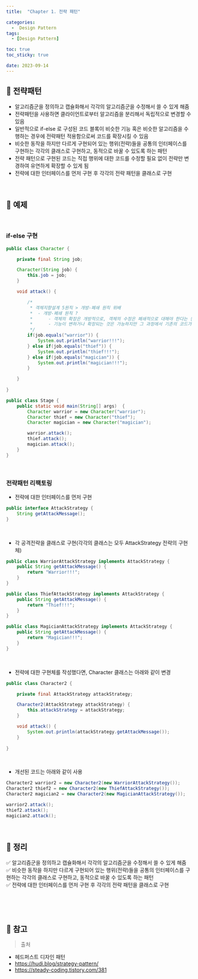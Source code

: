 ```yaml
---
title:  "Chapter 1. 전략 패턴" 

categories:
  -  Design Pattern
tags:
  - [Design Pattern]

toc: true
toc_sticky: true

date: 2023-09-14
---
```



## 📌 전략패턴

- 알고리즘군을 정의하고 캡슐화해서 각각의 알고리즘군을 수정해서 쓸 수 있게 해줌
- 전략패턴을 사용하면 클라이언트로부터 알고리즘을 분리해서 독립적으로 변경할 수 있음
- 일반적으로 if-else 로 구성된 코드 블록이 비슷한 기능 혹은 비슷한 알고리즘을 수행하는 경우에 전략패턴 적용함으로써 코드를 확장시킬 수 있음
- 비슷한 동작을 하지만 다르게 구현되어 있는 행위(전략)들을 공통의 인터페이스를 구현하는 각각의 클래스로 구현하고, 동적으로 바꿀 수 있도록 하는 패턴
- 전략 패턴으로 구현된 코드는 직접 행위에 대한 코드를 수정할 필요 없이 전략만 변경하여 유연하게 확장할 수 있게 됨
- 전략에 대한 인터페이스를 먼저 구현 후 각각의 전략 패턴을 클래스로 구현

<br>

## 📌 예제

<br>

### if-else 구현 

```java
public class Character {

    private final String job;

    Character(String job) {
        this.job = job;
    }

    void attack() {

        /*
         * 객체지향설계 5원칙 > 개방-폐쇄 원칙 위배
         *  - 개방-폐쇄 원칙 ? 
         *      - 객체의 확장은 개방적으로, 객체의 수정은 폐쇄적으로 대해야 한다는 원칙
         *      - 기능이 변하거나 확장되는 것은 가능하지만 그 과정에서 기존의 코드가 수정되지 않아야 함
         */
        if(job.equals("warrior")) {
            System.out.println("warrior!!!");
        } else if(job.equals("thief")) {
            System.out.println("thief!!!");
        } else if(job.equals("magician")) {
            System.out.println("magician!!!");
        }

    }
    
}
```

```java
public class Stage {
    public static void main(String[] args)  {
        Character warrior = new Character("warrior");
        Character thief = new Character("thief");
        Character magician = new Character("magician");

        warrior.attack();
        thief.attack();
        magician.attack();
    }
}
```

<br>

### 전략패턴 리팩토링


- 전략에 대한 인터페이스를 먼저 구현
```java
public interface AttackStrategy {
    String getAttackMessage();
}
```

<br>

- 각 공격전략을 클래스로 구현(각각의 클래스는 모두 AttackStrategy 전략의 구현체)
```java
public class WarriorAttackStrategy implements AttackStrategy {
    public String getAttackMessage() {
        return "Warrior!!!";
    }
}
```
```java
public class ThiefAttackStrategy implements AttackStrategy {
    public String getAttackMessage() {
        return "Thief!!!";
    }
}
```
```java
public class MagicianAttackStrategy implements AttackStrategy {
    public String getAttackMessage() {
        return "Magician!!!";
    }
}
```

<br>

- 전략에 대한 구현체를 작성했다면, Character 클래스는 아래와 같이 변경
```java
public class Character2 {

    private final AttackStrategy attackStrategy;

    Character2(AttackStrategy attackStrategy) {
        this.attackStrategy = attackStrategy;
    }

    void attack() {
        System.out.println(attackStrategy.getAttackMessage());
    }
    
}
```

<br>

- 개선된 코드는 아래와 같이 사용
```java
Character2 warrior2 = new Character2(new WarriorAttackStrategy());
Character2 thief2 = new Character2(new ThiefAttackStrategy());
Character2 magician2 = new Character2(new MagicianAttackStrategy());

warrior2.attack();
thief2.attack();
magician2.attack();
```

<br>

## 📌 정리

✅ 알고리즘군을 정의하고 캡슐화해서 각각의 알고리즘군을 수정해서 쓸 수 있게 해줌<br>
✅ 비슷한 동작을 하지만 다르게 구현되어 있는 행위(전략)들을 공통의 인터페이스를 구현하는 각각의 클래스로 구현하고, 동적으로 바꿀 수 있도록 하는 패턴<br>
✅ 전략에 대한 인터페이스를 먼저 구현 후 각각의 전략 패턴을 클래스로 구현<br>

<br><br><br>

## 📌 참고

>  출처
- 헤드퍼스트 디자인 패턴
- https://hudi.blog/strategy-pattern/
- https://steady-coding.tistory.com/381